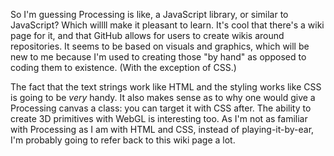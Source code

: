 So I'm guessing Processing is like, a JavaScript library, or similar to JavaScript? Which willll make it pleasant to learn. It's cool that there's a wiki page for it, and that GitHub allows for users to create wikis around repositories. It seems to be based on visuals and graphics, which will be new to me because I'm used to creating those "by hand" as opposed to coding them to existence. (With the exception of CSS.)

The fact that the text strings work like HTML and the styling works like CSS is going to be *very* handy. It also makes sense as to why one would give a Processing canvas a class: you can target it with CSS after. The ability to create 3D primitives with WebGL is interesting too. As I'm not as familiar with Processing as I am with HTML and CSS, instead of playing-it-by-ear, I'm probably going to refer back to this wiki page a lot.